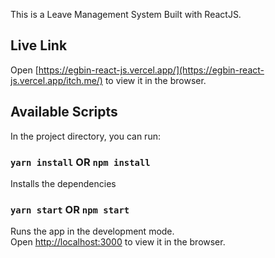 This is a Leave Management System Built with ReactJS.

## Live Link
Open [https://egbin-react-js.vercel.app/](https://egbin-react-js.vercel.app/itch.me/) to view it in the browser.


## Available Scripts

In the project directory, you can run:

### `yarn install` OR `npm install`

Installs the dependencies<br />

### `yarn start` OR `npm start`

Runs the app in the development mode.<br />
Open [http://localhost:3000](http://localhost:3000) to view it in the browser.

